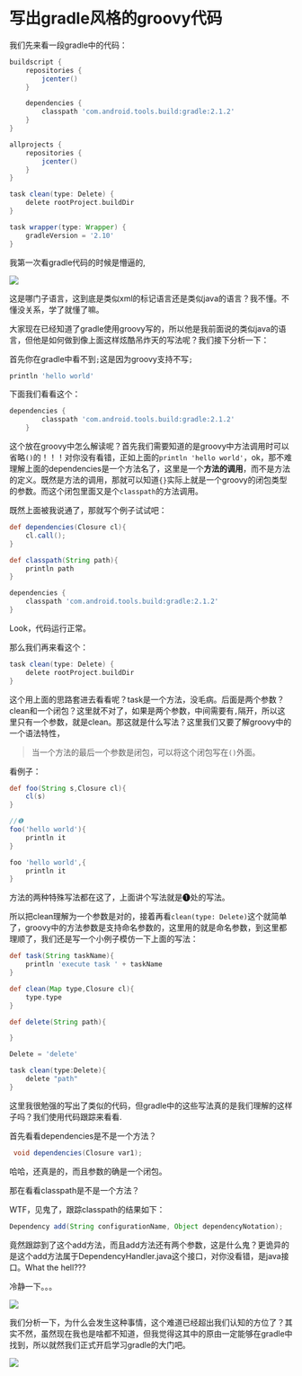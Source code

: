 # 写出gradle风格的groovy代码

我们先来看一段gradle中的代码：

```groovy
buildscript {
    repositories {
        jcenter()
    }

    dependencies {
        classpath 'com.android.tools.build:gradle:2.1.2'
    }
}

allprojects {
    repositories {
        jcenter()
    }
}

task clean(type: Delete) {
    delete rootProject.buildDir
}

task wrapper(type: Wrapper) {
    gradleVersion = '2.10'
}
```

我第一次看gradle代码的时候是懵逼的,

![](http://o6p4e1uhv.bkt.clouddn.com/gsfdtrysrtsfdg.jpg)

这是哪门子语言，这到底是类似xml的标记语言还是类似java的语言？我不懂。不懂没关系，学了就懂了嘛。

大家现在已经知道了gradle使用groovy写的，所以他是我前面说的类似java的语言，但他是如何做到像上面这样炫酷吊炸天的写法呢？我们接下分析一下：

首先你在gradle中看不到`;`这是因为groovy支持不写`;`

```groovy
println 'hello world'
```

下面我们看看这个：

```groovy
dependencies {
        classpath 'com.android.tools.build:gradle:2.1.2'
    }
```

这个放在groovy中怎么解读呢？首先我们需要知道的是groovy中方法调用时可以省略`()`的！！！对你没有看错，正如上面的`println 'hello world'`，ok，那不难理解上面的dependencies是一个方法名了，这里是一个**方法的调用**，而不是方法的定义。既然是方法的调用，那就可以知道`{}`实际上就是一个groovy的闭包类型的参数。而这个闭包里面又是个`classpath`的方法调用。

既然上面被我说通了，那就写个例子试试吧：

```groovy
def dependencies(Closure cl){
    cl.call();
}

def classpath(String path){
    println path
}

dependencies {
    classpath 'com.android.tools.build:gradle:2.1.2'
}
```

Look，代码运行正常。

那么我们再来看这个：

```groovy
task clean(type: Delete) {
    delete rootProject.buildDir
}
```
这个用上面的思路套进去看看呢？task是一个方法，没毛病。后面是两个参数？clean和一个闭包？这里就不对了，如果是两个参数，中间需要有`,`隔开，所以这里只有一个参数，就是clean。那这就是什么写法？这里我们又要了解groovy中的一个语法特性，

> 当一个方法的最后一个参数是闭包，可以将这个闭包写在`()`外面。

看例子：

```groovy
def foo(String s,Closure cl){
    cl(s)
}

//❶
foo('hello world'){
    println it
}

foo 'hello world',{
    println it
}
```
方法的两种特殊写法都在这了，上面讲个写法就是❶处的写法。

所以把clean理解为一个参数是对的，接着再看`clean(type: Delete)`这个就简单了，groovy中的方法参数是支持命名参数的，这里用的就是命名参数，到这里都理顺了，我们还是写一个小例子模仿一下上面的写法：

```groovy
def task(String taskName){
    println 'execute task ' + taskName
}

def clean(Map type,Closure cl){
    type.type
}

def delete(String path){

}

Delete = 'delete'

task clean(type:Delete){
    delete "path"
}
```
这里我很勉强的写出了类似的代码，但gradle中的这些写法真的是我们理解的这样子吗？我们使用代码跟踪来看看.

首先看看dependencies是不是一个方法？

```groovy
 void dependencies(Closure var1);
```
哈哈，还真是的，而且参数的确是一个闭包。

那在看看classpath是不是一个方法？

WTF，见鬼了，跟踪classpath的结果如下：


```java
Dependency add(String configurationName, Object dependencyNotation);
```

竟然跟踪到了这个add方法，而且add方法还有两个参数，这是什么鬼？更诡异的是这个add方法属于DependencyHandler.java这个接口，对你没看错，是java接口。What the hell???

冷静一下。。。

![](http://o6p4e1uhv.bkt.clouddn.com/cce4b48f8c5494ee7008eb9528f5e0fe98257eca.jpg)

我们分析一下，为什么会发生这种事情，这个难道已经超出我们认知的方位了？其实不然，虽然现在我也是啥都不知道，但我觉得这其中的原由一定能够在gradle中找到，所以就然我们正式开启学习gradle的大门吧。

![](http://o6p4e1uhv.bkt.clouddn.com/ad7fd688d43f879424026deed01b0ef41ad53a2e.jpg)

